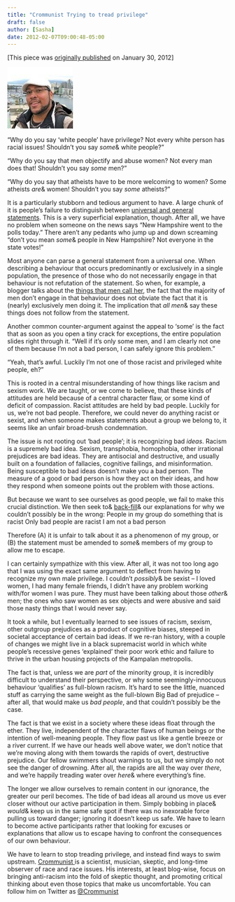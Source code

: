 ```yaml
---
title: "Crommunist Trying to tread privilege"
draft: false
author: [Sasha]
date: 2012-02-07T09:00:48-05:00
---
```


[This piece was [originally published](http://freethoughtblogs.com/crommunist/2012/01/30/trying-to-tread-privilege/) on January 30, 2012]

![](/uploads/2012/02/Ian1-150x140.jpg)

“Why do you say ‘white people’ have privilege? Not every white person has racial issues! Shouldn’t you say _some_& white people?”

“Why do you say that men objectify and abuse women? Not every man does that! Shouldn’t you say _some_ men?”

“Why do you say that atheists have to be more welcoming to women? Some atheists _are_& women! Shouldn’t you say _some_ atheists?”

It is a particularly stubborn and tedious argument to have. A large chunk of it is people’s failure to distinguish between [universal and general statements](http://freethoughtblogs.com/lousycanuck/2012/01/08/are-universal-statements-always-a-problem/). This is a very superficial explanation, though. After all, we have no problem when someone on the news says “New Hampshire went to the polls today.” There aren’t any pedants who jump up and down screaming “don’t you mean _some_& people in New Hampshire? Not everyone in the state votes!”

Most anyone can parse a general statement from a universal one. When describing a behaviour that occurs predominantly or exclusively in a single population, the presence of those who do not necessarily engage in that behaviour is not refutation of the statement. So when, for example, a blogger talks about the [things that men call her](https://twitter.com/#%21/search/%23mencallmethings), the fact that the majority of men don’t engage in that behaviour does not obviate the fact that it is (nearly) exclusively men doing it. The implication that _all men_& say these things does not follow from the statement.

Another common counter-argument against the appeal to ‘some’ is the fact that as soon as you open a tiny crack for exceptions, the entire population slides right through it.
“Well if it’s only some men, and I am clearly not one of them because I’m not a bad person, I can safely ignore this problem.”

“Yeah, that’s awful. Luckily I’m not one of those racist and privileged white people, eh?”

This is rooted in a central misunderstanding of how things like racism and sexism work. We are taught, or we come to believe, that these kinds of attitudes are held because of a central character flaw, or some kind of deficit of compassion. Racist attitudes are held by bad people. Luckily for us, we’re not bad people. Therefore, we could never do anything racist or sexist, and when someone makes statements about a group we belong to, it seems like an unfair broad-brush condemnation.

The issue is not rooting out ‘bad people’; it is recognizing bad _ideas_. Racism is a supremely bad idea. Sexism, transphobia, homophobia, other irrational prejudices are bad ideas. They are antisocial and destructive, and usually built on a foundation of fallacies, cognitive failings, and misinformation. Being susceptible to bad ideas doesn’t make you a bad person. The measure of a good or bad person is how they act on their ideas, and how they respond when someone points out the problem with those actions.

But because we want to see ourselves as good people, we fail to make this crucial distinction. We then seek to& [back-fill](http://freethoughtblogs.com/crommunist/2010/12/20/backfilling-when-to-ignore-someone-pt-3/)& our explanations for why we couldn’t possibly be in the wrong:
People in my group do something that is racist
Only bad people are racist
I am not a bad person

Therefore (A) it is unfair to talk about it as a phenomenon of my group, or (B) the statement must be amended to _some_& members of my group to allow me to escape.

I can certainly sympathize with this view. After all, it was not too long ago that I was using the exact same argument to deflect from having to recognize my own male privilege. I couldn’t _possibly_& be sexist – I loved women, I had many female friends, I didn’t have any problem working with/for women  I was pure. They must have been talking about those _other_& men; the ones who saw women as sex objects and were abusive and said those nasty things that I would never say.

It took a while, but I eventually learned to see issues of racism, sexism, other outgroup prejudices as a product of cognitive biases, steeped in societal acceptance of certain bad ideas. If we re-ran history, with a couple of changes we might live in a black supremacist world in which white people’s recessive genes ‘explained’ their poor work ethic and failure to thrive in the urban housing projects of the Kampalan metropolis.

The fact is that, unless we are _part_ of the minority group, it is incredibly difficult to understand their perspective, or why some seemingly-innocuous behaviour ‘qualifies’ as full-blown racism. It’s hard to see the little, nuanced stuff as carrying the same weight as the full-blown Big Bad of prejudice – after all, that would make us _bad people_, and that couldn’t possibly be the case.

The fact is that we exist in a society where these ideas float through the ether. They live, independent of the character flaws of human beings or the intention of well-meaning people. They flow past us like a gentle breeze or a river current. If we have our heads well above water, we don’t notice that we’re moving along with them towards the rapids of overt, destructive prejudice. Our fellow swimmers shout warnings to us, but we simply do not see the danger of drowning. After all, the rapids are all the way over _there_, and we’re happily treading water over _here_& where everything’s fine.

The longer we allow ourselves to remain content in our ignorance, the greater our peril becomes. The tide of bad ideas all around us move us ever closer without our active participation in them. Simply bobbing in place& _would_& keep us in the same safe spot if there was no inexorable force pulling us toward danger; ignoring it doesn’t keep us safe. We have to learn to become active participants rather that looking for excuses or explanations that allow us to escape having to confront the consequences of our own behaviour.

We have to learn to stop treading privilege, and instead find ways to swim upstream.
[Crommunist ](http://freethoughtblogs.com/crommunist)is a scientist, musician, skeptic, and long-time observer of race and race issues. His interests, at least blog-wise, focus on bringing anti-racism into the fold of skeptic thought, and promoting critical thinking about even those topics that make us uncomfortable. You can follow him on Twitter as [@Crommunist](http://twitter.com/#!/Crommunist)
